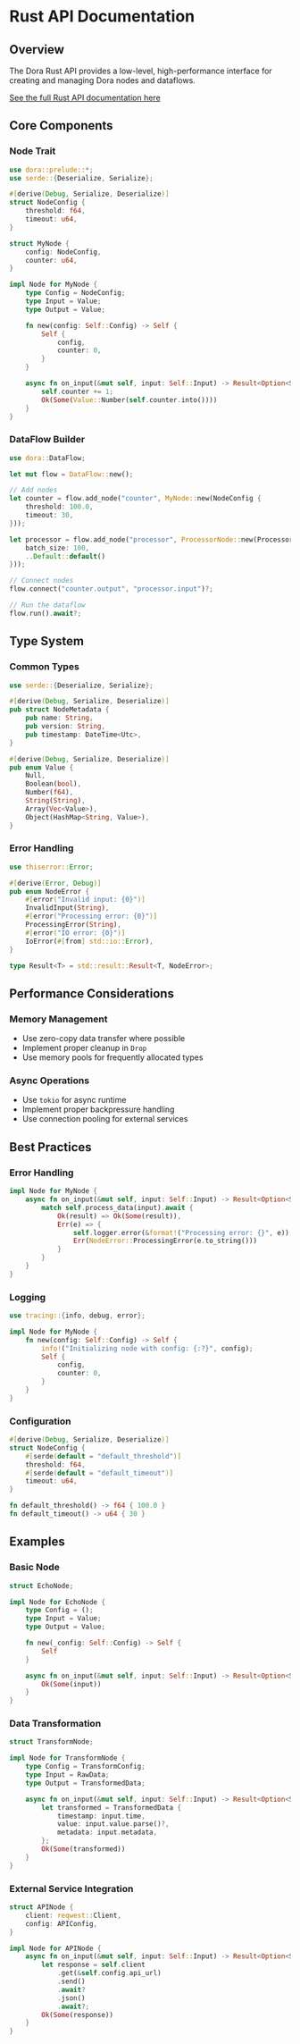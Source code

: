 # Rust API Documentation

## Overview
The Dora Rust API provides a low-level, high-performance interface for creating and managing Dora nodes and dataflows.

[See the full Rust API documentation here](rust/README.md)

## Core Components

### Node Trait
```rust
use dora::prelude::*;
use serde::{Deserialize, Serialize};

#[derive(Debug, Serialize, Deserialize)]
struct NodeConfig {
    threshold: f64,
    timeout: u64,
}

struct MyNode {
    config: NodeConfig,
    counter: u64,
}

impl Node for MyNode {
    type Config = NodeConfig;
    type Input = Value;
    type Output = Value;

    fn new(config: Self::Config) -> Self {
        Self {
            config,
            counter: 0,
        }
    }

    async fn on_input(&mut self, input: Self::Input) -> Result<Option<Self::Output>, Error> {
        self.counter += 1;
        Ok(Some(Value::Number(self.counter.into())))
    }
}
```

### DataFlow Builder
```rust
use dora::DataFlow;

let mut flow = DataFlow::new();

// Add nodes
let counter = flow.add_node("counter", MyNode::new(NodeConfig {
    threshold: 100.0,
    timeout: 30,
}));

let processor = flow.add_node("processor", ProcessorNode::new(ProcessorConfig {
    batch_size: 100,
    ..Default::default()
}));

// Connect nodes
flow.connect("counter.output", "processor.input")?;

// Run the dataflow
flow.run().await?;
```

## Type System

### Common Types
```rust
use serde::{Deserialize, Serialize};

#[derive(Debug, Serialize, Deserialize)]
pub struct NodeMetadata {
    pub name: String,
    pub version: String,
    pub timestamp: DateTime<Utc>,
}

#[derive(Debug, Serialize, Deserialize)]
pub enum Value {
    Null,
    Boolean(bool),
    Number(f64),
    String(String),
    Array(Vec<Value>),
    Object(HashMap<String, Value>),
}
```

### Error Handling
```rust
use thiserror::Error;

#[derive(Error, Debug)]
pub enum NodeError {
    #[error("Invalid input: {0}")]
    InvalidInput(String),
    #[error("Processing error: {0}")]
    ProcessingError(String),
    #[error("IO error: {0}")]
    IoError(#[from] std::io::Error),
}

type Result<T> = std::result::Result<T, NodeError>;
```

## Performance Considerations

### Memory Management
- Use zero-copy data transfer where possible
- Implement proper cleanup in `Drop`
- Use memory pools for frequently allocated types

### Async Operations
- Use `tokio` for async runtime
- Implement proper backpressure handling
- Use connection pooling for external services

## Best Practices

### Error Handling
```rust
impl Node for MyNode {
    async fn on_input(&mut self, input: Self::Input) -> Result<Option<Self::Output>, Error> {
        match self.process_data(input).await {
            Ok(result) => Ok(Some(result)),
            Err(e) => {
                self.logger.error(&format!("Processing error: {}", e));
                Err(NodeError::ProcessingError(e.to_string()))
            }
        }
    }
}
```

### Logging
```rust
use tracing::{info, debug, error};

impl Node for MyNode {
    fn new(config: Self::Config) -> Self {
        info!("Initializing node with config: {:?}", config);
        Self {
            config,
            counter: 0,
        }
    }
}
```

### Configuration
```rust
#[derive(Debug, Serialize, Deserialize)]
struct NodeConfig {
    #[serde(default = "default_threshold")]
    threshold: f64,
    #[serde(default = "default_timeout")]
    timeout: u64,
}

fn default_threshold() -> f64 { 100.0 }
fn default_timeout() -> u64 { 30 }
```

## Examples

### Basic Node
```rust
struct EchoNode;

impl Node for EchoNode {
    type Config = ();
    type Input = Value;
    type Output = Value;

    fn new(_config: Self::Config) -> Self {
        Self
    }

    async fn on_input(&mut self, input: Self::Input) -> Result<Option<Self::Output>, Error> {
        Ok(Some(input))
    }
}
```

### Data Transformation
```rust
struct TransformNode;

impl Node for TransformNode {
    type Config = TransformConfig;
    type Input = RawData;
    type Output = TransformedData;

    async fn on_input(&mut self, input: Self::Input) -> Result<Option<Self::Output>, Error> {
        let transformed = TransformedData {
            timestamp: input.time,
            value: input.value.parse()?,
            metadata: input.metadata,
        };
        Ok(Some(transformed))
    }
}
```

### External Service Integration
```rust
struct APINode {
    client: reqwest::Client,
    config: APIConfig,
}

impl Node for APINode {
    async fn on_input(&mut self, input: Self::Input) -> Result<Option<Self::Output>, Error> {
        let response = self.client
            .get(&self.config.api_url)
            .send()
            .await?
            .json()
            .await?;
        Ok(Some(response))
    }
}
``` 